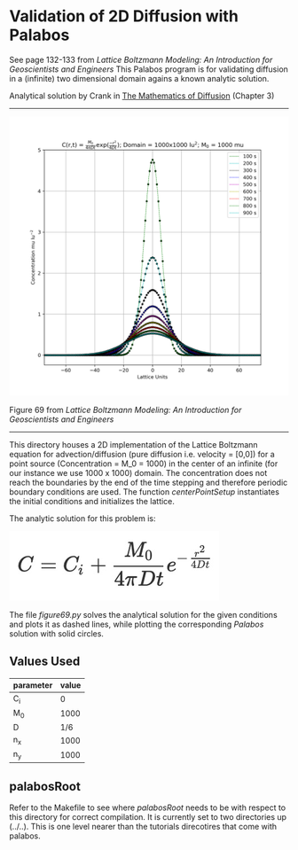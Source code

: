 # Validation of 2D Diffusion with Palabos

See page 132-133 from *Lattice Boltzmann Modeling: An Introduction for
Geoscientists and Engineers*
This Palabos program is for validating diffusion in a (infinite) two
dimensional domain agains a known analytic solution.

Analytical solution by Crank in [The Mathematics of Diffusion](http://www-eng.lbl.gov/~shuman/NEXT/MATERIALS&COMPONENTS/Xe_damage/Crank-The-Mathematics-of-Diffusion.pdf) (Chapter 3)

---

![analytic vs numerical](.comparisonD2Q5.png)

Figure 69 from *Lattice Boltzmann Modeling: An Introduction for Geoscientists
and Engineers*

---

This directory houses a 2D implementation of the Lattice Boltzmann equation for
advection/diffusion (pure diffusion i.e. velocity = [0,0]) for a point source
(Concentration = M_0 = 1000) in the center of an infinite (for our instance we
use 1000 x 1000) domain. The concentration does not reach the boundaries by the
end of the time stepping and therefore periodic boundary conditions are used.
The function *centerPointSetup* instantiates the initial conditions and
initializes the lattice.

The analytic solution for this problem is:

![solution to pde](.equation.jpg)

The file *figure69.py* solves the analytical solution for the given conditions
and plots it as dashed lines, while plotting the corresponding *Palabos*
solution with solid circles.

## Values Used

| parameter     | value |
| ---           | ---  |
| C<sub>i</sub> | 0    |
| M<sub>0</sub> | 1000 |
| D             | 1/6  |
| n<sub>x</sub> | 1000 |
| n<sub>y</sub> | 1000 |

## palabosRoot

Refer to the Makefile to see where *palabosRoot* needs to be with respect to this directory for correct compilation. It is currently set to two directories up (../..). This is one level nearer than the tutorials direcotires that come with palabos.
